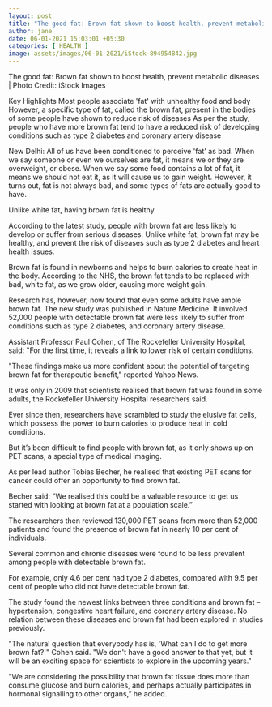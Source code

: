 ```yaml
---
layout: post
title: "The good fat: Brown fat shown to boost health, prevent metabolic diseases"
author: jane 
date: 06-01-2021 15:03:01 +05:30 
categories: [ HEALTH ] 
image: assets/images/06-01-2021/iStock-894954842.jpg
---
```

The good fat: Brown fat shown to boost health, prevent metabolic diseases | Photo Credit: iStock Images

Key Highlights Most people associate 'fat' with unhealthy food and body However, a specific type of fat, called the brown fat, present in the bodies of some people have shown to reduce risk of diseases As per the study, people who have more brown fat tend to have a reduced risk of developing conditions such as type 2 diabetes and coronary artery disease

New Delhi: All of us have been conditioned to perceive 'fat' as bad. When we say someone or even we ourselves are fat, it means we or they are overweight, or obese. When we say some food contains a lot of fat, it means we should not eat it, as it will cause us to gain weight. However, it turns out, fat is not always bad, and some types of fats are actually good to have.

Unlike white fat, having brown fat is healthy

According to the latest study, people with brown fat are less likely to develop or suffer from serious diseases. Unlike white fat, brown fat may be healthy, and prevent the risk of diseases such as type 2 diabetes and heart health issues.

Brown fat is found in newborns and helps to burn calories to create heat in the body. According to the NHS, the brown fat tends to be replaced with bad, white fat, as we grow older, causing more weight gain.

Research has, however, now found that even some adults have ample brown fat. The new study was published in Nature Medicine. It involved 52,000 people with detectable brown fat were less likely to suffer from conditions such as type 2 diabetes, and coronary artery disease.



Assistant Professor Paul Cohen, of The Rockefeller University Hospital, said: "For the first time, it reveals a link to lower risk of certain conditions.

"These findings make us more confident about the potential of targeting brown fat for therapeutic benefit," reported Yahoo News.

It was only in 2009 that scientists realised that brown fat was found in some adults, the Rockefeller University Hospital researchers said.

Ever since then, researchers have scrambled to study the elusive fat cells, which possess the power to burn calories to produce heat in cold conditions.

But it’s been difficult to find people with brown fat, as it only shows up on PET scans, a special type of medical imaging.

As per lead author Tobias Becher, he realised that existing PET scans for cancer could offer an opportunity to find brown fat.

Becher said: "We realised this could be a valuable resource to get us started with looking at brown fat at a population scale.”

The researchers then reviewed 130,000 PET scans from more than 52,000 patients and found the presence of brown fat in nearly 10 per cent of individuals.

Several common and chronic diseases were found to be less prevalent among people with detectable brown fat.

For example, only 4.6 per cent had type 2 diabetes, compared with 9.5 per cent of people who did not have detectable brown fat.

The study found the newest links between three conditions and brown fat – hypertension, congestive heart failure, and coronary artery disease. No relation between these diseases and brown fat had been explored in studies previously.

"The natural question that everybody has is, 'What can I do to get more brown fat?'" Cohen said. "We don't have a good answer to that yet, but it will be an exciting space for scientists to explore in the upcoming years."

"We are considering the possibility that brown fat tissue does more than consume glucose and burn calories, and perhaps actually participates in hormonal signalling to other organs,” he added.